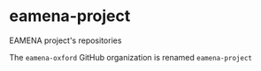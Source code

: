 # eamena-project

EAMENA project's repositories

The `eamena-oxford` GitHub organization is renamed `eamena-project`
